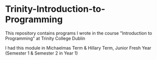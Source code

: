 # Trinity-Introduction-to-Programming
This repository contains programs I wrote in the course "Introduction to Programming" at Trinity College Dublin

I had this module in Michaelmas Term & Hillary Term, Junior Fresh Year (Semester 1 & Semester 2 in Year 1)
